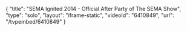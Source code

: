 {
    "title": "SEMA Ignited 2014 - Official After Party of The SEMA Show",
    "type": "solo",
    "layout": "iframe-static",
    "videoId": "6410849",
    "url": "\/tvpembed\/6410849"
}